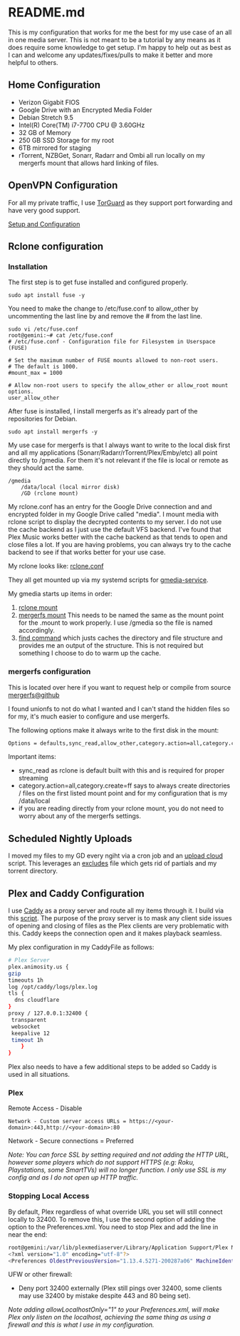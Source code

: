 # README.md

This is my configuration that works for me the best for my use case of an all in one media server. This is not meant to be a tutorial by any means as it does require some knowledge to get setup. I'm happy to help out as best as I can and welcome any updates/fixes/pulls to make it better and more helpful to others.

## Home Configuration

- Verizon Gigabit FIOS
- Google Drive with an Encrypted Media Folder
- Debian Stretch 9.5
- Intel(R) Core(TM) i7-7700 CPU @ 3.60GHz
- 32 GB of Memory
- 250 GB SSD Storage for my root
- 6TB mirrored for staging
- rTorrent, NZBGet, Sonarr, Radarr and Ombi all run locally on my mergerfs mount that allows hard linking of files.

## OpenVPN Configuration

For all my private traffic, I use [TorGuard](https://torguard.net/) as they support port forwarding and have very good support.

[Setup and Configuration](https://github.com/animosity22/homescripts/blob/master/OPENVPN.MD)

## Rclone configuration

### Installation

The first step is to get fuse installed and configured properly.

	sudo apt install fuse -y
	
You need to make the change to /etc/fuse.conf to allow_other by uncommenting the last line by and remove the # from the last line.

	sudo vi /etc/fuse.conf
	root@gemini:~# cat /etc/fuse.conf
	# /etc/fuse.conf - Configuration file for Filesystem in Userspace (FUSE)
	
	# Set the maximum number of FUSE mounts allowed to non-root users.
	# The default is 1000.
	#mount_max = 1000

	# Allow non-root users to specify the allow_other or allow_root mount options.
	user_allow_other
	
After fuse is installed, I install mergerfs as it's already part of the repositories for Debian.

	sudo apt install mergerfs -y

My use case for mergerfs is that I always want to write to the local disk first and all my applications (Sonarr/Radarr/rTorrent/Plex/Emby/etc) all point directly to /gmedia. For them it's not relevant if the file is local or remote as they should act the same.

  	/gmedia
        /data/local (local mirror disk)
        /GD (rclone mount)
  

My rclone.conf has an entry for the Google Drive connection and and encrypted folder in my Google Drive called "media". I mount media with rclone script to display the decrypted contents to my server. I do not use the cache backend as I just use the default VFS backend. I've found that Plex Music works better with the cache backend as that tends to open and close files a lot. If you are having problems, you can always try to the cache backend to see if that works better for your use case.

My rclone looks like: [rclone.conf](https://github.com/animosity22/homescripts/blob/master/rclone.conf)

They all get mounted up via my systemd scripts for [gmedia-service](https://github.com/animosity22/homescripts/blob/master/rclone-systemd/gmedia.service).

My gmedia starts up items in order:
1) [rclone mount](https://github.com/animosity22/homescripts/blob/master/rclone-systemd/gmedia-rclone.service)
2) [mergerfs mount](https://github.com/animosity22/homescripts/blob/master/rclone-systemd/gmedia.mount) This needs to be named the same as the mount point for the .mount to work properly. I use /gmedia so the file is named accordingly.
3) [find command](https://github.com/animosity22/homescripts/blob/master/rclone-systemd/gmedia-find.service) which justs caches the directory and file structure and provides me an output of the structure. This is not required but something I choose to do to warm up the cache.

### mergerfs configuration
This is located over here if you want to request help or compile from source [mergerfs@github](https://github.com/trapexit/mergerfs)

I found unionfs to not do what I wanted and I can't stand the hidden files so for my, it's much easier to configure and use mergerfs.

The following options make it always write to the first disk in the mount:

```bash
Options = defaults,sync_read,allow_other,category.action=all,category.create=ff
```

Important items:

- sync_read as rclone is default built with this and is required for proper streaming
- category.action=all,category.create=ff says to always create directories / files on the first listed mount point and for my configuration that is my /data/local
- if you are reading directly from your rclone mount, you do not need to worry about any of the mergerfs settings.

## Scheduled Nightly Uploads

I moved my files to my GD every ngiht via a cron job and an [upload cloud](https://github.com/animosity22/homescripts/blob/master/scripts/upload_cloud) script. This leverages an [excludes](https://github.com/animosity22/homescripts/blob/master/scripts/excludes) file which gets rid of partials and my torrent directory.

## Plex and Caddy Configuration

I use [Caddy](https://github.com/mholt/caddy) as a proxy server and route all my items through it. I build via this [script](https://github.com/animosity22/homescripts/blob/master/scripts/build_caddy). The purpose of the proxy server is to mask any client side issues of opening and closing of files as the Plex clients are very problematic with this. Caddy keeps the connection open and it makes playback seamless.

My plex configuration in my CaddyFile as follows:

```bash
# Plex Server
plex.animosity.us {
gzip
timeouts 1h
log /opt/caddy/logs/plex.log
tls {
  dns cloudflare
}
proxy / 127.0.0.1:32400 {
 transparent
 websocket
 keepalive 12
 timeout 1h
    }
}
```

Plex also needs to have a few additional steps to be added so Caddy is used in all situations.

### Plex

Remote Access - Disable

```
Network - Custom server access URLs = https://<your-domain>:443,http://<your-domain>:80
```
Network - Secure connections = Preferred

<i>Note: You can force SSL by setting required and not adding the HTTP URL, however some players which do not support HTTPS (e.g: Roku, Playstations, some SmartTVs) will no longer function. I only use SSL is my config and as I do not open up HTTP traffic. </i>

### Stopping Local Access
By default, Plex regardless of what override URL you set will still connect locally to 32400. To remove this, I use the second option of adding the option to the Preferences.xml. You need to stop Plex and add the line in near the end:

```bash
root@gemini:/var/lib/plexmediaserver/Library/Application Support/Plex Media Server# cat Preferences.xml
<?xml version="1.0" encoding="utf-8"?>
<Preferences OldestPreviousVersion="1.13.4.5271-200287a06" MachineIdentifier="4db8417f-c3c2-4aa8-96c4-267d0f4fa178" ProcessedMachineIdentifier="a2e448111539e64c746631ba21086e1951ed562f" AnonymousMachineIdentifier="5c03f573-ee73-4eaf-b15f-58743c756e78" GracenoteUser="WEcxAw1bZBMXkcb1506EOLokpBFOs7KyKYk3LnjfXyrpkYP4cBa8XPfV4w3Fy4syy0tv8UGntq6kn5kXBFayLnqwpafDPn2CK/fyMeAb/+EB3CAL2vD4CJxns1VwCa7ZM5jUXUiNZMHr9akNP/hAoGePyqJiAS5qLy8D5+dd+K10XJTB8DvXo2VtXIsN5gxeAKGw" MetricsEpoch="1" AcceptedEULA="1" FriendlyName="gemini" PublishServerOnPlexOnlineKey="0" PlexOnlineToken="d59epUrszcRB5HbUy7qs" PlexOnlineUsername="animosity022" PlexOnlineMail="earl.texter@gmail.com" LastAutomaticMappedPort="28408" CertificateVersion="2" PubSubServer="172.104.24.90" PubSubServerRegion="ewr" PubSubServerPing="51" ManualPortMappingMode="1" logDebug="0" ButlerUpdateChannel="8" FSEventLibraryPartialScanEnabled="1" LanNetworksBandwidth="192.168.1.0/24,127.0.0.1" allowedNetworks="192.168.1.99" secureConnections="1" TranscoderThrottleBuffer="600" HardwareAcceleratedCodecs="1" DlnaEnabled="0" ButlerDatabaseBackupPath="/data/backups/plexdb" ButlerTaskDeepMediaAnalysis="0" ButlerTaskGenerateAutoTags="0" ButlerTaskRefreshEpgGuides="0" ButlerTaskRefreshLibraries="1" ButlerTaskRefreshPeriodicMetadata="0" ButlerTaskReverseGeocode="0" LanguageInCloud="1" GenerateChapterThumbBehavior="never" LoudnessAnalysisBehavior="never" ScannerLowPriority="1" ScheduledLibraryUpdateInterval="21600" ScheduledLibraryUpdatesEnabled="1" autoEmptyTrash="0" ButlerEndHour="6" ButlerStartHour="2" customConnections="https://plex.animosity.us:443" CloudSyncNeedsUpdate="0" DlnaReportTimeline="0" CinemaTrailersFromLibrary="0" ButlerTaskUpgradeMediaAnalysis="0" FSEventLibraryUpdatesEnabled="0" ServerBindInterface="enp2s0" TreatWanIpAsLocal="0" GdmEnabled="0" BackgroundQueueIdlePaused="0" OnDeckWindow="8" LogVerbose="0" logTokens="0" allowLocalhostOnly="1" ManualPortMappingPort="443" GenerateBIFBehavior="asap" TranscoderTempDirectory=""/>
```

UFW or other firewall:
- Deny port 32400 externally (Plex still pings over 32400, some clients may use 32400 by mistake despite 443 and 80 being set).

<i>Note adding allowLocalhostOnly="1" to your Preferences.xml, will make Plex only listen on the localhost, achieving the same thing as using a firewall and this is what I use in my configuration.</i>
